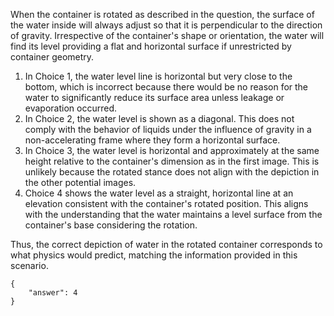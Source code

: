 When the container is rotated as described in the question, the surface of the water inside will always adjust so that it is perpendicular to the direction of gravity. Irrespective of the container's shape or orientation, the water will find its level providing a flat and horizontal surface if unrestricted by container geometry.

1. In Choice 1, the water level line is horizontal but very close to the bottom, which is incorrect because there would be no reason for the water to significantly reduce its surface area unless leakage or evaporation occurred.
2. In Choice 2, the water level is shown as a diagonal. This does not comply with the behavior of liquids under the influence of gravity in a non-accelerating frame where they form a horizontal surface.
3. In Choice 3, the water level is horizontal and approximately at the same height relative to the container's dimension as in the first image. This is unlikely because the rotated stance does not align with the depiction in the other potential images.
4. Choice 4 shows the water level as a straight, horizontal line at an elevation consistent with the container's rotated position. This aligns with the understanding that the water maintains a level surface from the container's base considering the rotation.

Thus, the correct depiction of water in the rotated container corresponds to what physics would predict, matching the information provided in this scenario.

```
{
    "answer": 4
}
```